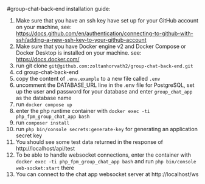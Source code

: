 #group-chat-back-end installation guide:

1. Make sure that you have an ssh key have set up for your GitHub account on your machine, see: https://docs.github.com/en/authentication/connecting-to-github-with-ssh/adding-a-new-ssh-key-to-your-github-account
2. Make sure that you have Docker engine v2 and Docker Compose or Docker Desktop is installed on your machine. see: https://docs.docker.com/
3. run git clone `git@github.com:zoltanhorvath2/group-chat-back-end.git`
4. cd group-chat-back-end
5. copy the content of `.env.example` to a new file called `.env`
6. uncomment the DATABASE_URL line in the .env file for PostgreSQL, set up the user and password for your database and enter `group_chat_app` as the database name
7. run `docker compose up`
8. enter the php runtime container with `docker exec -ti php_fpm_group_chat_app bash`
9. run `composer install`
10. run `php bin/console secrets:generate-key` for generating an application secret key
11. You should see some test data returned in the response of http://localhost/api/test
12. To be able to handle websocket connections, enter the container with `docker exec -ti php_fpm_group_chat_app bash` and run `php bin/console web-socket:start` there
13. You can connect to the chat app websocket server at http://localhost/ws

